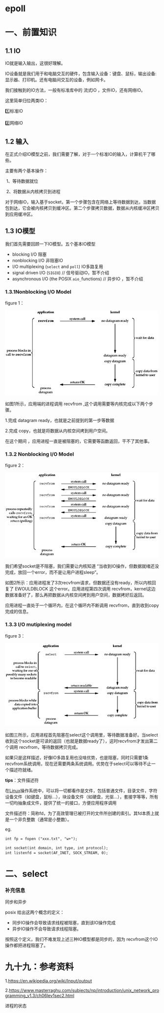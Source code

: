 # epoll

# 一、前置知识

## 1.1 IO

IO就是输入输出，这很好理解。

IO设备就是我们用于和电脑交互的硬件，包含输入设备：键盘、鼠标，输出设备:显示器、打印机。还有电脑间交互的设备，例如网卡。

我们接触到的IO方法，一般有标准库中的 流式IO ，文件IO，还有网络IO。

这里简单归位两类IO：

:one:标准IO

:two:网络IO

## 1.2 输入

在正式介绍IO模型之前，我们需要了解，对于一个标准IO的输入，计算机干了哪些。

主要有两个基本操作：

​	1、等待数据就位

​	2、将数据从内核拷贝到进程

对于网络IO，输入基于socket，第一个步骤包含在网络上等待数据到达，当数据包到达，它会被内核拷贝到缓冲区。第二个步骤拷贝数据，数据从内核缓冲区拷贝到应用缓冲区。

## 1.3 IO模型

我们首先需要回顾一下IO模型。五个基本IO模型

- blocking I/O 阻塞
- nonblocking I/O 非阻塞IO
- I/O multiplexing (`select` and `poll`) IO多路复用
- signal driven I/O (`SIGIO`) // 信号驱动IO，暂不介绍
- asynchronous I/O (the POSIX `aio_`functions) // 异步IO ，暂不介绍

### 1.3.1Nonblocking I/O Model

figure 1：

![graphics/06fig01.gif](06fig01.gif)

如图1所示，应用端的进程调用 recvfrom ,这个调用需要等内核完成以下两个步骤。

1.完成 datagram ready，也就是之前提到的第一步等数据

2.完成 copy，也就是将数据从内核空间拷到用户空间。

在这个期间 ，应用进程一直是被阻塞的，它需要等函数返回，干不了其他事。



### 1.3.2 Nonblocking I/O Model

figure 2：

![graphics/06fig02.gif](06fig02.gif)

我们希望socket是不阻塞，我们需要让内核知道 “当收到IO操作，但数据就绪还没完成，放回一个error，而不是让用户进程sleep”。

如图2所示：应用进程发了3次recvfrom请求，但数据还没有ready，所以内核回复了 EWOULDBLOCK 这个error。应用进程第四次调用 recvfrom，kernel这边 数据准备好了，那么再把数据从内核空间拷到用户空间，数据拷好后返回。

应用进程一直处于一个循环内，在这个循环内不断调用 recvfrom，直到收到copy完成的信息。

### 1.3.3 I/O mutiplexing model

figure 3：

![graphics/06fig03.gif](06fig03.gif)

如图三所示，应用进程首先阻塞在select这个调用里，等待数据准备好。当select收到这个socket是可读的返回（也就是数据ready了），这时recvfrom才发出第二个调用 recvfrom，等待数据拷贝完成。



如果只是这样描述，好像IO多路复用也没啥优势，也是阻塞，同时只需要1条recvfrom系统调用，现在还需要两条系统调用。优势在于select可以等待不止一个描述符就绪。



**tips**：文件描述符

在[Linux](https://so.csdn.net/so/search?from=pc_blog_highlight&q=Linux)操作系统中，可以将一切都看作是文件，包括普通文件，目录文件，字符设备文件（如键盘，鼠标…），块设备文件（如硬盘，光驱…），套接字等等，所有一切均抽象成文件，提供了统一的接口，方便应用程序调用

文件描述符：简称fd，为了高效管理已被打开的文件所创建的索引。其fd本质上就是一个非负整数（通常是小整数）。

eg.

```
int fp = fopen ("xxx.txt", "w+");
```

```
int socket(int domain, int type, int protocol);
int listenfd = socket(AF_INET, SOCK_STREAM, 0);
```

# 二、select











### 补充信息

同步和异步

posix 给出这两个概念的定义：

- 同步IO操作会导致请求线程被阻塞，直到该IO操作完成
- 异步IO操作不会导致请求线程阻塞。

按照这个定义，我们不难发现上述三种IO模型都是同步的，因为 recvfrom这个IO操作都把进程阻塞了。



# 九十九：参考资料

1.https://en.wikipedia.org/wiki/Input/output

2.https://www.masterraghu.com/subjects/np/introduction/unix_network_programming_v1.3/ch06lev1sec2.html



进程的状态



